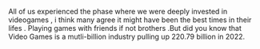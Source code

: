 All of us experienced the phase where we were deeply invested in videogames , i think many agree it might have been the best times in their lifes . Playing games with friends if not brothers .But did you know that Video Games is a mutli-billion industry pulling up 220.79 billion in 2022.
